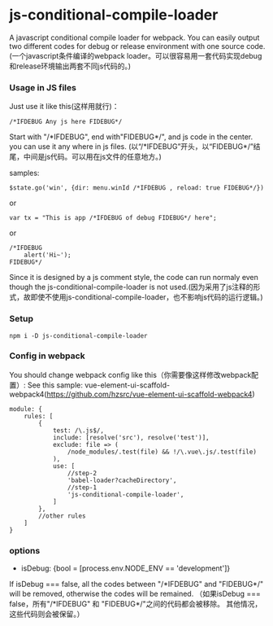# js-conditional-compile-loader

A javascript conditional compile loader for webpack. You can easily output two different codes for debug or release environment with one source code.(一个javascript条件编译的webpack loader。可以很容易用一套代码实现debug和release环境输出两套不同js代码的。)

### Usage in JS files
Just use it like this(这样用就行)：

    /*IFDEBUG Any js here FIDEBUG*/

Start with "/\*IFDEBUG", end with"FIDEBUG\*/", and js code in the center. you can use it any where in js files. (以“/\*IFDEBUG”开头，以“FIDEBUG\*/”结尾，中间是js代码。可以用在js文件的任意地方。)

samples:

	$state.go('win', {dir: menu.winId /*IFDEBUG , reload: true FIDEBUG*/})
or

	var tx = "This is app /*IFDEBUG of debug FIDEBUG*/ here";
or

	/*IFDEBUG
		alert('Hi~');
	FIDEBUG*/

Since it is designed by a js comment style, the code can run normaly even though the js-conditional-compile-loader is not used.(因为采用了js注释的形式，故即使不使用js-conditional-compile-loader，也不影响js代码的运行逻辑。)

### Setup
    npm i -D js-conditional-compile-loader

### Config in webpack
You should change webpack config like this（你需要像这样修改webpack配置）: 
See this sample: vue-element-ui-scaffold-webpack4(https://github.com/hzsrc/vue-element-ui-scaffold-webpack4)

    module: {
        rules: [
            {
                test: /\.js$/,
                include: [resolve('src'), resolve('test')],
                exclude: file => (
                    /node_modules/.test(file) && !/\.vue\.js/.test(file)
                ),
                use: [
                    //step-2
                    'babel-loader?cacheDirectory',
                    //step-1
                    'js-conditional-compile-loader',
                ]
            },
            //other rules
        ]
    }

### options
- isDebug: {bool = [process.env.NODE_ENV == 'development']}

 If isDebug === false, all the codes between "/\*IFDEBUG" and "FIDEBUG\*/" will be removed, otherwise the codes will be remained. （如果isDebug === false，所有"/\*IFDEBUG" 和 "FIDEBUG\*/"之间的代码都会被移除。 其他情况，这些代码则会被保留。）

	
